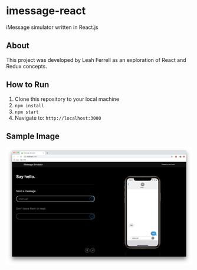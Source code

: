 # imessage-react
iMessage simulator written in React.js

## About

This project was developed by Leah Ferrell as an exploration of React and Redux concepts.

## How to Run

1. Clone this repository to your local machine
2. `npm install`
3. `npm start`
4. Navigate to: `http://localhost:3000`

## Sample Image

![sample image](docs/screenshot-1.png)
